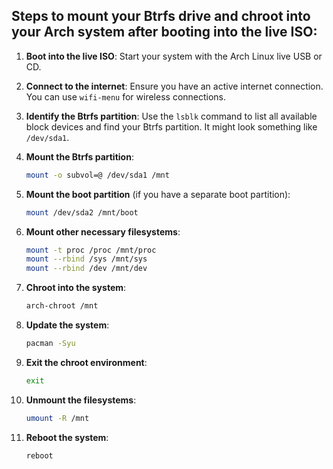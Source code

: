 ## Steps to mount your Btrfs drive and chroot into your Arch system after booting into the live ISO:

1. **Boot into the live ISO**: Start your system with the Arch Linux live USB or CD.

2. **Connect to the internet**: Ensure you have an active internet connection. You can use `wifi-menu` for wireless connections.

3. **Identify the Btrfs partition**: Use the `lsblk` command to list all available block devices and find your Btrfs partition. It might look something like `/dev/sda1`.

4. **Mount the Btrfs partition**:
   ```bash
   mount -o subvol=@ /dev/sda1 /mnt
   ```

5. **Mount the boot partition** (if you have a separate boot partition):
   ```bash
   mount /dev/sda2 /mnt/boot
   ```

6. **Mount other necessary filesystems**:
   ```bash
   mount -t proc /proc /mnt/proc
   mount --rbind /sys /mnt/sys
   mount --rbind /dev /mnt/dev
   ```

7. **Chroot into the system**:
   ```bash
   arch-chroot /mnt
   ```

8. **Update the system**:
   ```bash
   pacman -Syu
   ```

9. **Exit the chroot environment**:
   ```bash
   exit
   ```

10. **Unmount the filesystems**:
    ```bash
    umount -R /mnt
    ```

11. **Reboot the system**:
    ```bash
    reboot
    ```
